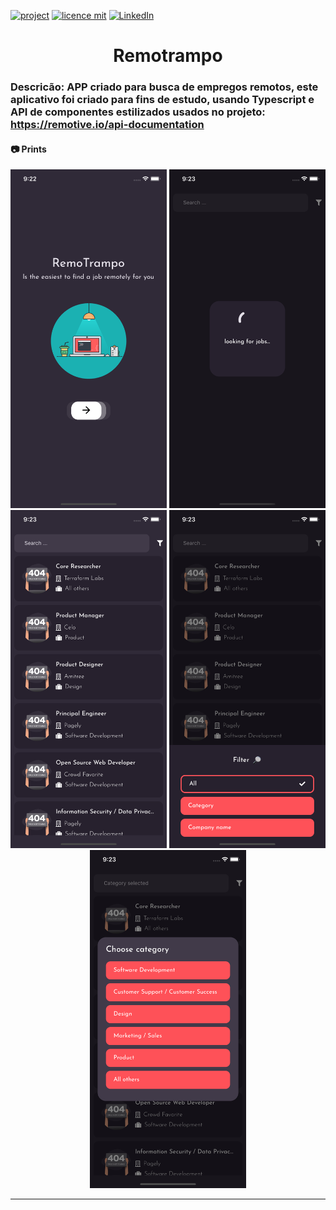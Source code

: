 [![project](https://img.shields.io/badge/renankanu-remotrampo-blue)](https://github.com/renankanu/app-remotrampo)
[![licence mit](https://img.shields.io/badge/license-MIT-green)](https://github.com/renankanu/app-remotrampo/blob/master/LICENSE)
[![LinkedIn](https://img.shields.io/badge/-LinkedIn-black.svg?style=flat-square&logo=linkedin&colorB=555)](https://www.linkedin.com/in/renansantosbr/)



<h1 align="center">Remotrampo  </h1>

### Descricão: APP criado para busca de empregos remotos, este aplicativo foi criado para fins de estudo, usando Typescript e API de componentes estilizados usados ​​no projeto: https://remotive.io/api-documentation

#### 📷 Prints
<div align="center" styles="flex-direction: row;">
  <img alt="Remotrampo" title="#screen" width="250px" src="./print/print01.png" />
  <img alt="Remotrampo" title="#screen" width="250px" src="./print/print02.png" />
  <img alt="Remotrampo" title="#screen" width="250px" src="./print/print03.png" />
  <img alt="Remotrampo" title="#screen" width="250px" src="./print/print04.png" />
  <img alt="Remotrampo" title="#screen" width="250px" src="./print/print05.png" />
 </div>

---
